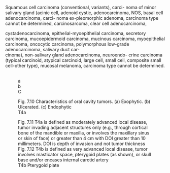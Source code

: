 Squamous cell carcinoma (conventional, variants), carci-
noma of minor salivary gland (acinic cell, adenoid cystic,
adenocarcinoma, NOS, basal cell adenocarcinoma, carci-
noma ex-pleomorphic adenoma, carcinoma type cannot be
determined, carcinosarcoma, clear cell adenocarcinoma,  
<!-- PageBreak -->  
<!-- PageHeader="7 Oral Cavity" -->
<!-- PageNumber="93" -->  
cystadenocarcinoma, epithelial-myoepithelial carcinoma,
secretory carcinoma, mucoepidermoid carcinoma, mucinous
carcinoma, myoepithelial carcinoma, oncocytic carcinoma,
polymorphous low-grade adenocarcinoma, salivary duct car-  
cinoma), non-salivary gland adenocarcinoma, neuroendo-
crine carcinoma (typical carcinoid, atypical carcinoid, large
cell, small cell, composite small cell-other type), mucosal
melanoma, carcinoma type cannot be determined.<figure>  
a  
b  
C  
</figure>  
<!-- PageNumber="7" -->  
<figure>
<figcaption>Fig. 7.10 Characteristics of oral cavity tumors. (a) Exophytic. (b) Ulcerated. (c) Endophytic</figcaption>  
T4a  
</figure>  
<figure>
<figcaption>Fig. 7.11 T4a is defined as moderately advanced local disease, tumor invading adjacent structures only (e.g., through cortical bone of the
mandible or maxilla, or involves the maxillary sinus or skin of face) or greater than 4 cm with DOI greater than 10 millimeters. DOI is depth of
invasion and not tumor thickness Fig. 7.12 T4b is defined as very advanced local disease, tumor
involves masticator space, pterygoid plates (as shown), or skull base
and/or encases internal carotid artery</figcaption>  
T4b  
Pterygoid plate  
</figure>  
<!-- PageBreak -->  
<!-- PageNumber="94" -->
<!-- PageHeader="American Joint Committee on Cancer . 2017" -->